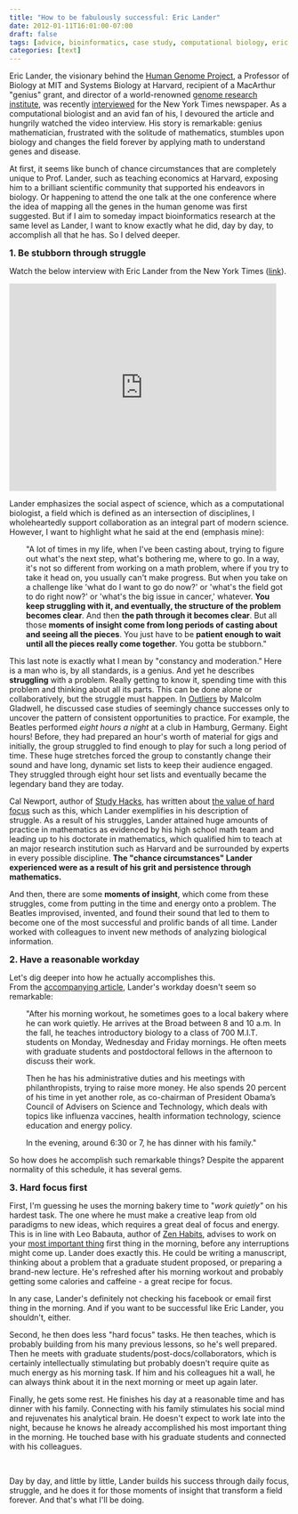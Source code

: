 ```yaml
---
title: "How to be fabulously successful: Eric Lander"
date: 2012-01-11T16:01:00-07:00
draft: false
tags: [advice, bioinformatics, case study, computational biology, eric lander, hard focus, most important thing, productivity]
categories: [text]
---
```


<div class="posterous_autopost">
<p>
Eric Lander, the visionary behind the <a href="http://www.ornl.gov/sci/techresources/Human_Genome/project/about.shtml">Human Genome Project</a>, a Professor of Biology at MIT and Systems Biology at Harvard, recipient of a MacArthur &quot;genius&quot; grant, and director of a world-renowned <a href="http://www.broadinstitute.org/">genome research institute</a>, was recently <a href="http://www.nytimes.com/2012/01/03/science/broad-institute-director-finds-power-in-numbers.html?pagewanted=all"><span class="s1">interviewed</span></a> for the New York Times newspaper. As a computational biologist and an avid fan of his, I devoured the article and hungrily watched the video interview. His story is remarkable: genius mathematician, frustrated with the solitude of mathematics, stumbles upon biology and changes the field forever by applying math to understand genes and disease.
</p>
<p class="p1">
At first, it seems like bunch of chance circumstances that are completely unique to Prof. Lander, such as teaching economics at Harvard, exposing him to a brilliant scientific community that supported his endeavors in biology. Or happening<span style="font-size: small;"> to atten</span>d the one talk at the one conference where the idea of mapping all the genes in the human genome was first suggested. But if I aim to someday impact bioinformatics research at the same level as Lander, I want to know exactly what he did, day by day, to accomplish all that he has. So I delved deeper.
</p>
<p class="p1">
<span style="font-size: medium;"><strong>1. Be stubborn through struggle</strong></span>
</p>
<p class="p2">
Watch the below interview with Eric Lander from the New York Times (<a href="http://video.nytimes.com/video/2012/01/02/science/100000001255558/eric-lander.html">link</a>).
</p>
<p>
<iframe scrolling="no" marginheight="0" marginwidth="0" src="http://graphics8.nytimes.com/bcvideo/1.0/iframe/embed.html?videoId=100000001255558&amp;playerType=embed" frameborder="0" height="373" width="480">
</iframe>
</p>
<p class="p1">
Lander emphasizes the social aspect of science, which as a computational biologist, a field which is defined as an intersection of disciplines, I wholeheartedly support collaboration as an integral part of modern science. However, I want to highlight what he said at the end (emphasis mine):
</p>
<p style="padding-left: 30px;">
&quot;A lot of times in my life, when I've been casting about, trying to figure out what's the next step, what's bothering me, where to go. In a way, it's not so different from working on a math problem, where if you try to take it head on, you usually can't make progress. But when you take on a challenge like 'what do I want to go do now?' or 'what's the field got to do right now?' or 'what's the big issue in cancer,' whatever. <strong>You keep struggling with it, and eventually, the structure of the problem becomes clear</strong>. And then <strong>the path through it becomes clear</strong>. But all those <strong>moments of insight come from long periods of casting about and seeing all the pieces</strong>. You just have to be <strong>patient enough to wait until all the pieces really come together</strong>. You gotta be stubborn.&quot;
</p>
<p class="p1">
This last note is exactly what I mean by &quot;constancy and moderation.&quot;<strong> </strong>Here is a man who is, by all standards, is a genius. And yet he describes <strong>struggling</strong> with a problem. Really getting to know it, spending time with this problem and thinking about all its parts. This can be done alone or collaboratively, but the struggle must happen. In <a href="http://www.amazon.com/Outliers-Story-Success-Malcolm-Gladwell/dp/0316017922">Outliers</a> by Malcolm Gladwell, he discussed case studies of seemingly chance successes only to uncover the pattern of consistent opportunities to practice. For example, the Beatles performed <em>eight hours a night</em> at a club in Hamburg, Germany. Eight hours! Before, they had prepared an hour's worth of material for gigs and initially, the group struggled to find enough to play for such a long period of time. These huge stretches forced the group to constantly change their sound and have long, dynamic set lists to keep their audience engaged. They struggled through eight hour set lists and eventually became the legendary band they are today.
</p>
<p class="p1">
Cal Newport, author of <a href="http://calnewport.com/blog/"><span class="s1">Study Hacks</span></a>, has written about <a href="http://calnewport.com/blog/2009/06/22/on-the-value-of-hard-focus/"><span class="s1">the value of hard focus</span></a> such as this, which Lander exemplifies in his description of struggle. As a result of his struggles, Lander attained huge amounts of practice in mathematics as evidenced by his high school math team and leading up to his doctorate in mathematics, which qualified him to teach at an major research institution such as Harvard and be surrounded by experts in every possible discipline. <strong>The &quot;chance circumstances&quot; Lander experienced were as a result of his grit and persistence through mathematics.</strong>
</p>
<p class="p1">
And then, there are some <strong>moments of insight</strong>, which come from these struggles, come from putting in the time and energy onto a problem. The Beatles improvised, invented, and found their sound that led to them to become one of the most successful and prolific bands of all time. Lander worked with colleagues to invent new methods of analyzing biological information.
</p>
<p class="p1">
<span style="font-size: medium;"><strong>2. Have a reasonable workday</strong></span>
</p>
<p class="p1">
Let's dig deeper into how he actually accomplishes this. From the <a href="http://www.nytimes.com/2012/01/03/science/broad-institute-director-finds-power-in-numbers.html?pagewanted=all"><span class="s1">accompanying article</span></a>, Lander's workday doesn't seem so remarkable:
</p>
<p class="p1" style="padding-left: 30px;">
&quot;After his morning workout, he sometimes goes to a local bakery where he can work quietly. He arrives at the Broad between 8 and 10 a.m. In the fall, he teaches introductory biology to a class of 700 M.I.T. students on Monday, Wednesday and Friday mornings. He often meets with graduate students and postdoctoral fellows in the afternoon to discuss their work.
</p>
<p class="p1" style="padding-left: 30px;">
Then he has his administrative duties and his meetings with philanthropists, trying to raise more money. He also spends 20 percent of his time in yet another role, as co-chairman of President Obama’s Council of Advisers on Science and Technology, which deals with topics like influenza vaccines, health information technology, science education and energy policy.
</p>
<p class="p1" style="padding-left: 30px;">
In the evening, around 6:30 or 7, he has dinner with his family.&quot;
</p>
<p class="p1">
So how does he accomplish such remarkable things? Despite the apparent normality of this schedule, it has several gems. 
</p>
<p class="p1">
<span style="font-size: medium;"><strong>3. Hard focus first</strong></span>
</p>
<p class="p1">
First, I'm guessing he uses the morning bakery time to &quot;<em>work quietly&quot;</em> on his hardest task. The one where he must make a creative leap from old paradigms to new ideas, which requires a great deal of focus and energy. This is in line with Leo Babauta, author of <a href="http://zenhabits.net/"><span class="s1">Zen Habits</span></a>, advises to work on your <a href="http://zenhabits.net/tada/"><span class="s1">most important thing</span></a> first thing in the morning, before any interruptions might come up. Lander does exactly this. He could be writing a manuscript, thinking about a problem that a graduate student proposed, or preparing a brand-new lecture. He's refreshed after his morning workout and probably getting some calories and caffeine - a great recipe for focus. 
</p>
<p class="p1">
In any case, Lander's definitely not checking his facebook or email first thing in the morning. And if you want to be successful like Eric Lander, you shouldn't, either.
</p>
<p class="p1">
Second, he then does less &quot;hard focus&quot; tasks. He then teaches, which is probably building from his many previous lessons, so he's well prepared. Then he meets with graduate students/post-docs/collaborators, which is certainly intellectually stimulating but probably doesn't require quite as much energy as his morning task. If him and his colleagues hit a wall, he can always think about it in the next morning or meet up again later.
</p>
<p class="p1">
Finally, he gets some rest. He finishes his day at a reasonable time and has dinner with his family. Connecting with his family stimulates his social mind and rejuvenates his analytical brain. He doesn't expect to work late into the night, because he knows he already accomplished his most important thing in the morning. He touched base with his graduate students and connected with his colleagues. 
</p>
<p class="p1">
 
</p>
<p class="p1">
Day by day, and little by little, Lander builds his success through daily focus, struggle, and he does it for those moments of insight that transform a field forever. And that's what I'll be doing.
</p>
</div>
